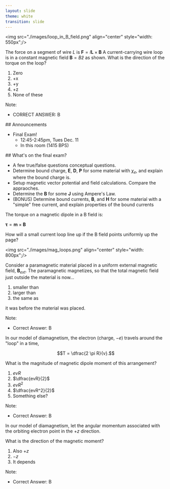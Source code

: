 ```yaml
---
layout: slide
theme: white
transition: slide
---
```


<section data-markdown>

<img src="./images/loop_in_B_field.png" align="center" style="width: 550px";/>

The force on a segment of wire $L$ is $\mathbf{F} = I \mathbf{L} \times \mathbf{B}$ A current-carrying wire loop is in a constant magnetic field $\mathbf{B} = B \hat{z}$ as shown. What is the direction of the torque on the loop?

1. Zero
2. +x
3. +y
4. +z
5. None of these

Note:
* CORRECT ANSWER: B
</section>

<section data-markdown>
## Announcements

* Final Exam!
  * 12:45-2:45pm, Tues Dec. 11
  * In this room (1415 BPS)

</section>

<section data-markdown>
## What's on the final exam?

* A few true/false questions conceptual questions.
* Determine bound charge, $\mathbf{E}$, $\mathbf{D}$, $\mathbf{P}$ for some material with $\chi_e$, and explain where the bound charge is.
* Setup magnetic vector potential and field calculations. Compare the appraoches.
* Determine the $\mathbf{B}$ for some $\mathbf{J}$ using Ampere's Law.
* (BONUS) Determine bound currents, $\mathbf{B}$, and $\mathbf{H}$ for some material with a "simple" free current, and explain properties of the bound currents


</section>


<section data-markdown>

The torque on a magnetic dipole in a B field is:

$\mathbf{\tau} = \mathbf{m} \times \mathbf{B}$

How will a small current loop line up if the B field points uniformly up the page?

<img src="./images/mag_loops.png" align="center" style="width: 800px";/>


</section>

<section data-markdown>

Consider a paramagnetic material placed in a uniform external magnetic field, $\mathbf{B}_{ext}$. The paramagnetic magnetizes, so that the total magnetic field just outside the material is now...

1. smaller than
2. larger than
3. the same as

it was before the material was placed.

Note:
* Correct Answer: B

</section>

<section data-markdown>

In our model of diamagnetism, the electron (charge, $-e$) travels around the "loop" in a time,

$$T = \dfrac{2 \pi R}{v}.$$

What is the magnitude of magnetic dipole moment of this arrangement?

1. $evR$
2. $\dfrac{evR}{2}$
3. ${evR^2}$
4. $\dfrac{evR^2}{2}$
5. Something else?

Note:
* Correct Answer: B
</section>

<section data-markdown>

In our model of diamagnetism, let the angular momentum associated with the orbiting electron point in the $+z$ direction.

What is the direction of the magnetic moment?

1. Also $+z$
2. $-z$
3. It depends

Note:
* Correct Answer: B
</section>
